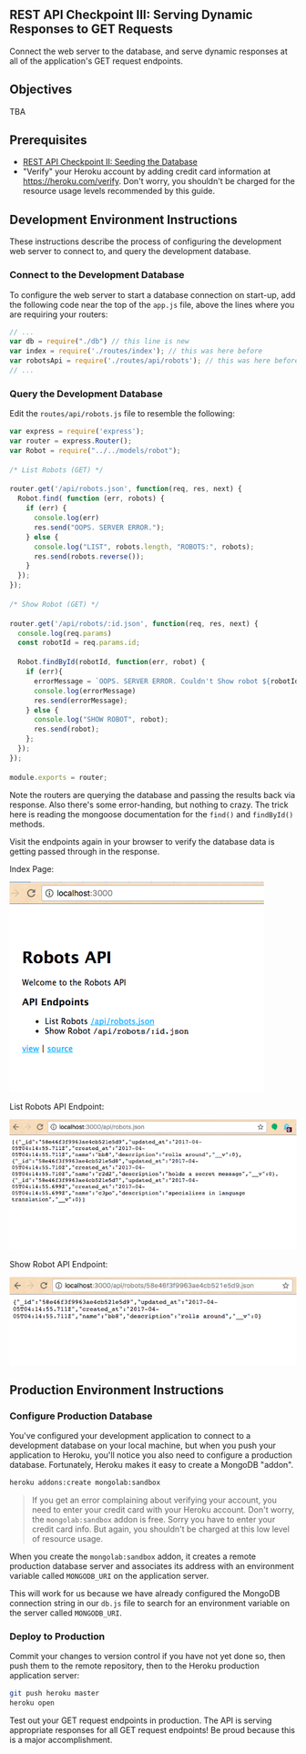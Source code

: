 ## REST API Checkpoint III: Serving Dynamic Responses to GET Requests

Connect the web server to the database, and serve dynamic responses at all of the application's GET request endpoints.

## Objectives

TBA

## Prerequisites

  + [REST API Checkpoint II: Seeding the Database](/projects/rest-api/checkpoints/database-seeding/checkpoint.md)
  + "Verify" your Heroku account by adding credit card information at https://heroku.com/verify. Don't worry, you shouldn't be charged for the resource usage levels recommended by this guide.

## Development Environment Instructions

These instructions describe the process of configuring the development web server to connect to, and query the development database.

### Connect to the Development Database

To configure the web server to start a database connection on start-up, add the following code near the top of the `app.js` file, above the lines where you are requiring your routers:

```` js
// ...
var db = require("./db") // this line is new
var index = require('./routes/index'); // this was here before
var robotsApi = require('./routes/api/robots'); // this was here before
// ...
````

### Query the Development Database

Edit the `routes/api/robots.js` file to resemble the following:

```` js
var express = require('express');
var router = express.Router();
var Robot = require("../../models/robot");

/* List Robots (GET) */

router.get('/api/robots.json', function(req, res, next) {
  Robot.find( function (err, robots) {
    if (err) {
      console.log(err)
      res.send("OOPS. SERVER ERROR.");
    } else {
      console.log("LIST", robots.length, "ROBOTS:", robots);
      res.send(robots.reverse());
    }
  });
});

/* Show Robot (GET) */

router.get('/api/robots/:id.json', function(req, res, next) {
  console.log(req.params)
  const robotId = req.params.id;

  Robot.findById(robotId, function(err, robot) {
    if (err){
      errorMessage = `OOPS. SERVER ERROR. Couldn't Show robot ${robotId}. ${err} Please double-check you are requesting a robot with a valid identifier. Try listing all robots to see some examples.`
      console.log(errorMessage)
      res.send(errorMessage);
    } else {
      console.log("SHOW ROBOT", robot);
      res.send(robot);
    };
  });
});

module.exports = router;
````

Note the routers are querying the database and passing the results back via response. Also there's some error-handing, but nothing to crazy. The trick here is reading the mongoose documentation for the `find()` and `findById()` methods.

Visit the endpoints again in your browser to verify the database data is getting passed through in the response.

Index Page:

![A homepage with a welcome heading and some links to various API endpoints](index-page.png)

List Robots API Endpoint:

![A JSON response containing an array of robot objects.](list-robots-endpoint.png)

Show Robot API Endpoint:

![A JSON response containing a robot object.](show-robot-endpoint.png)

## Production Environment Instructions

### Configure Production Database

You've configured your development application to connect to a development database on your local machine, but when you push your application to Heroku, you'll notice you also need to configure a production database. Fortunately, Heroku makes it easy to create a MongoDB "addon".

```` sh
heroku addons:create mongolab:sandbox
````

> If you get an error complaining about verifying your account, you need to enter your credit card with your Heroku account. Don't worry, the `mongolab:sandbox` addon is free. Sorry you have to enter your credit card info. But again, you shouldn't be charged at this low level of resource usage.

When you create the `mongolab:sandbox` addon, it creates a remote production database server and associates its address with an environment variable called `MONGODB_URI` on the application server.

This will work for us because we have already configured the MongoDB connection string in our `db.js` file to search for an environment variable on the server called `MONGODB_URI`.

### Deploy to Production

Commit your changes to version control if you have not yet done so, then push them to the remote repository, then to the Heroku production application server:

```` sh
git push heroku master
heroku open
````

Test out your GET request endpoints in production. The API is serving appropriate responses for all GET request endpoints! Be proud because this is a major accomplishment. 
